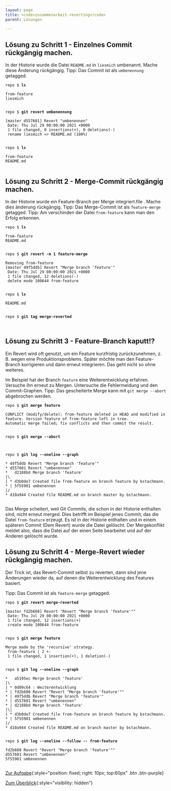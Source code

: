 ```yaml
---
layout: page
title: <code>zusammenarbeit-reverting</code>
parent: Lösungen

---
```

## Lösung zu Schritt 1 - Einzelnes Commit rückgängig machen.

In der Historie wurde die Datei `README.md` in `liesmich`
umbenannt. Mache diese Änderung rückgängig.
Tipp: Das Commit ist als `umbenennung` getagged.


<pre><code>repo $ <b>ls</b><br><br>from-feature<br>liesmich<br><br></code></pre>



<pre><code>repo $ <b>git revert umbenennung</b><br><br>[master d557601] Revert &quot;umbenennen&quot;<br> Date: Thu Jul 29 00:00:00 2021 +0000<br> 1 file changed, 0 insertions(+), 0 deletions(-)<br> rename liesmich =&gt; README.md (100%)<br><br></code></pre>



<pre><code>repo $ <b>ls</b><br><br>from-feature<br>README.md<br><br></code></pre>


## Lösung zu Schritt 2 - Merge-Commit rückgängig machen.

In der Historie wurde ein Feature-Branch per Merge integriert.file . Mache dies änderung rückgängig.
Tipp: Das Merge-Commit ist als `feature-merge` getagged. 
Tipp: Am verschinden der Datei `from-feature` kann man den Erfolg erkennen.


<pre><code>repo $ <b>ls</b><br><br>from-feature<br>README.md<br><br></code></pre>



<pre><code>repo $ <b>git revert -m 1 feature-merge</b><br><br>Removing from-feature<br>[master 49f5ddb] Revert &quot;Merge branch 'feature'&quot;<br> Date: Thu Jul 29 00:00:00 2021 +0000<br> 1 file changed, 12 deletions(-)<br> delete mode 100644 from-feature<br><br></code></pre>



<pre><code>repo $ <b>ls</b><br><br>README.md<br><br></code></pre>



<pre><code>repo $ <b>git tag merge-reverted</b><br><br><br></code></pre>


## Lösung zu Schritt 3 - Feature-Branch kaputt!?

Ein Revert wird oft genutzt, um ein Feature kurzfristig zurückzunehmen,
z. B. wegen eine Produktionsproblems.
Später möchte man den Feature-Branch korrigieren und dann erneut integrieren. 
Das geht nicht so ohne weiteres.

Im Beispiel hat der Branch `feature` eine Weiterentwicklung erfahren.
Versuche ihn erneut zu Mergen.
Untersuche die Fehlermeldung und den Commit-Graphen.
Tipp: Das gescheiterte Merge kann mit `git merge --abort` abgebrochen werden.


<pre><code>repo $ <b>git merge feature</b><br><br>CONFLICT (modify/delete): from-feature deleted in HEAD and modified in feature. Version feature of from-feature left in tree.<br>Automatic merge failed; fix conflicts and then commit the result.<br><br></code></pre>



<pre><code>repo $ <b>git merge --abort</b><br><br><br></code></pre>



<pre><code>repo $ <b>git log --oneline --graph</b><br><br>* 49f5ddb Revert &quot;Merge branch 'feature'&quot;<br>* d557601 Revert &quot;umbenennen&quot;<br>*   d2188bd Merge branch 'feature'<br>|\  <br>| * d3b0de7 Created file from-feature on branch feature by bstachmann.<br>* | 5f55981 umbenennen<br>|/  <br>* d10a944 Created file README.md on branch master by bstachmann.<br><br></code></pre>


Das Merge scheitert, weil Git Commits,
die schon in der Historie enthalten sind,
nicht erneut merged.
Dies betrifft im Beispiel jenes Commit, 
das die Datei `from-feature` erzeugt.
Es ist in der Historie enthalten und
in einem späteren Commit (Dem Revert) wurde die Datei gelöscht.
Der Mergekonflikt meldet also, dass die Datei auf der einen
Seite bearbeitet und auf der Anderen gelöscht wurde.

## Lösung zu Schritt 4 - Merge-Revert wieder rückgängig machen.

Der Trick ist, das Revert-Commit selbst zu reverten,
dann sind jene Änderungen wieder da,
auf denen die Weiterentwicklung des Features basiert.

Tipp: Das Commit ist als `feature-merge` getagged.


<pre><code>repo $ <b>git revert merge-reverted</b><br><br>[master fd2b608] Revert &quot;Revert &quot;Merge branch 'feature'&quot;&quot;<br> Date: Thu Jul 29 00:00:00 2021 +0000<br> 1 file changed, 12 insertions(+)<br> create mode 100644 from-feature<br><br></code></pre>



<pre><code>repo $ <b>git merge feature</b><br><br>Merge made by the 'recursive' strategy.<br> from-feature | 2 +-<br> 1 file changed, 1 insertion(+), 1 deletion(-)<br><br></code></pre>



<pre><code>repo $ <b>git log --oneline --graph</b><br><br>*   a5195ec Merge branch 'feature'<br>|\  <br>| * 0d09c64 : Weiterentwicklung<br>* | fd2b608 Revert &quot;Revert &quot;Merge branch 'feature'&quot;&quot;<br>* | 49f5ddb Revert &quot;Merge branch 'feature'&quot;<br>* | d557601 Revert &quot;umbenennen&quot;<br>* | d2188bd Merge branch 'feature'<br>|\| <br>| * d3b0de7 Created file from-feature on branch feature by bstachmann.<br>* | 5f55981 umbenennen<br>|/  <br>* d10a944 Created file README.md on branch master by bstachmann.<br><br></code></pre>



<pre><code>repo $ <b>git log --oneline --follow -- from-feature</b><br><br>fd2b608 Revert &quot;Revert &quot;Merge branch 'feature'&quot;&quot;<br>d557601 Revert &quot;umbenennen&quot;<br>5f55981 umbenennen<br><br></code></pre>


[Zur Aufgabe](aufgabe-zusammenarbeit-reverting.html){:style="position: fixed; right: 10px; top:60px" .btn .btn-purple}

[Zum Überblick](../../ueberblick.html){:style="visibility: hidden"}

